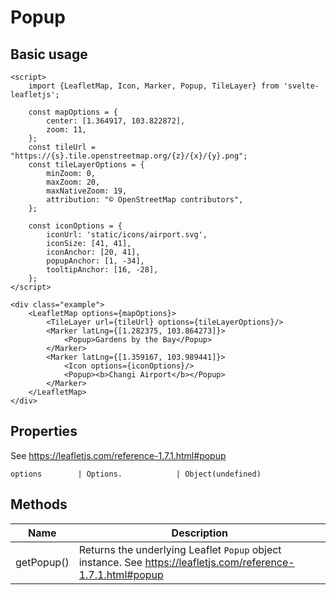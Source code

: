 # Popup

## Basic usage

```example height:400
<script>
    import {LeafletMap, Icon, Marker, Popup, TileLayer} from 'svelte-leafletjs';

    const mapOptions = {
        center: [1.364917, 103.822872],
        zoom: 11,
    };
    const tileUrl = "https://{s}.tile.openstreetmap.org/{z}/{x}/{y}.png";
    const tileLayerOptions = {
        minZoom: 0,
        maxZoom: 20,
        maxNativeZoom: 19,
        attribution: "© OpenStreetMap contributors",
    };

    const iconOptions = {
        iconUrl: 'static/icons/airport.svg',
        iconSize: [41, 41],
        iconAnchor: [20, 41],
        popupAnchor: [1, -34],
        tooltipAnchor: [16, -28],
    };
</script>

<div class="example">
    <LeafletMap options={mapOptions}>
        <TileLayer url={tileUrl} options={tileLayerOptions}/>
        <Marker latLng={[1.282375, 103.864273]}>
            <Popup>Gardens by the Bay</Popup>
        </Marker>
        <Marker latLng={[1.359167, 103.989441]}>
            <Icon options={iconOptions}/>
            <Popup><b>Changi Airport</b></Popup>
        </Marker>
    </LeafletMap>
</div>
```

## Properties

See https://leafletjs.com/reference-1.7.1.html#popup

```properties
options        | Options.            | Object(undefined)
```

## Methods

| Name       | Description                                                                                                  |
| ---------- | ------------------------------------------------------------------------------------------------------------ |
| getPopup() | Returns the underlying Leaflet `Popup` object instance. See https://leafletjs.com/reference-1.7.1.html#popup |

